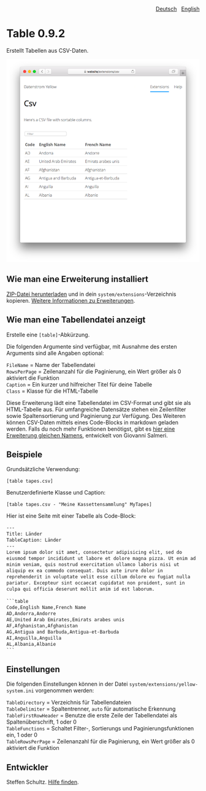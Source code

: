 <p align="right"><a href="README-de.md">Deutsch</a> &nbsp; <a href="README.md">English</a></p>

# Table 0.9.2

Erstellt Tabellen aus CSV-Daten.

<p align="center"><img src="SCREENSHOT.png" alt="Bildschirmfoto"></p>

## Wie man eine Erweiterung installiert

[ZIP-Datei herunterladen](https://github.com/schulle4u/yellow-table/archive/refs/heads/main.zip) und in dein `system/extensions`-Verzeichnis kopieren. [Weitere Informationen zu Erweiterungen](https://github.com/annaesvensson/yellow-update/tree/main/README-de.md).

## Wie man eine Tabellendatei anzeigt

Erstelle eine `[table]`-Abkürzung. 

Die folgenden Argumente sind verfügbar, mit Ausnahme des ersten Arguments sind alle Angaben optional:

`FileName` = Name der Tabellendatei  
`RowsPerPage` = Zeilenanzahl für die Paginierung, ein Wert größer als 0 aktiviert die Funktion  
`Caption` = Ein kurzer und hilfreicher Titel für deine Tabelle  
`Class` = Klasse für die HTML-Tabelle  

Diese Erweiterung lädt eine Tabellendatei im CSV-Format und gibt sie als HTML-Tabelle aus. Für umfangreiche Datensätze stehen ein Zeilenfilter sowie Spaltensortierung und Paginierung zur Verfügung. Des Weiteren können CSV-Daten mittels eines Code-Blocks in markdown geladen werden. Falls du noch mehr Funktionen benötigst, gibt es [hier eine Erweiterung gleichen Namens](https://github.com/GiovanniSalmeri/yellow-table), entwickelt von Giovanni Salmeri. 

## Beispiele

Grundsätzliche Verwendung:

    [table tapes.csv]

Benutzerdefinierte Klasse und Caption: 

    [table tapes.csv - "Meine Kassettensammlung" MyTapes]

Hier ist eine Seite mit einer Tabelle als Code-Block:

~~~
---
Title: Länder
TableCaption: Länder
---
Lorem ipsum dolor sit amet, consectetur adipisicing elit, sed do eiusmod tempor incididunt ut labore et dolore magna pizza. Ut enim ad minim veniam, quis nostrud exercitation ullamco laboris nisi ut aliquip ex ea commodo consequat. Duis aute irure dolor in reprehenderit in voluptate velit esse cillum dolore eu fugiat nulla pariatur. Excepteur sint occaecat cupidatat non proident, sunt in culpa qui officia deserunt mollit anim id est laborum.

```table
Code,English Name,French Name
AD,Andorra,Andorre
AE,United Arab Emirates,Emirats arabes unis
AF,Afghanistan,Afghanistan
AG,Antigua and Barbuda,Antigua-et-Barbuda
AI,Anguilla,Anguilla
AL,Albania,Albanie
```
~~~

## Einstellungen

Die folgenden Einstellungen können in der Datei `system/extensions/yellow-system.ini` vorgenommen werden:

`TableDirectory` = Verzeichnis für Tabellendateien  
`TableDelimiter` = Spaltentrenner, `auto` für automatische Erkennung  
`TableFirstRowHeader` = Benutze die erste Zeile der Tabellendatei als Spaltenüberschrift, 1 oder 0  
`TableFunctions` = Schaltet Filter-, Sortierungs und Paginierungsfunktionen ein, 1 oder 0  
`TableRowsPerPage` = Zeilenanzahl für die Paginierung, ein Wert größer als 0 aktiviert die Funktion  

## Entwickler

Steffen Schultz. [Hilfe finden](https://datenstrom.se/de/yellow/help/).

